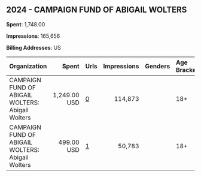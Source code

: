 ## 2024 - CAMPAIGN FUND OF ABIGAIL WOLTERS 
**Spent**: 1,748.00

**Impressions**: 165,656

**Billing Addresses**: US

|Organization|Spent|Urls|Impressions|Genders|Age Brackets|Country Codes|
|:---|---:|:---|---:|:---|:---|:---|
|CAMPAIGN FUND OF ABIGAIL WOLTERS: Abigail Wolters|1,249.00 USD|[0](https://www.snap.com/political-ads/asset/0d4444d655ae5510868794e10bfc9d3e14eae2d41b9ac746734a39e1377223a5?mediaType=jpeg)|114,873||18+|united states|
|CAMPAIGN FUND OF ABIGAIL WOLTERS: Abigail Wolters|499.00 USD|[1](https://www.snap.com/political-ads/asset/cdfaa23ef36fd3eca744b46fec62c31d89b70fe9c658a5ce83cd65b02947a26c?mediaType=jpeg)|50,783||18+|united states|
